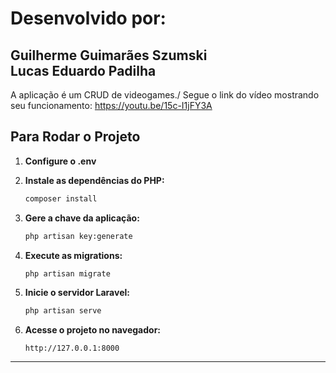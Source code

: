 # Desenvolvido por: 
Guilherme Guimarães Szumski\
Lucas Eduardo Padilha
---
A aplicação é um CRUD de videogames./
Segue o link do vídeo mostrando seu funcionamento: https://youtu.be/15c-I1jFY3A
## Para Rodar o Projeto

1. **Configure o .env**

2. **Instale as dependências do PHP:**

   ```bash
   composer install
   ```

3. **Gere a chave da aplicação:**

   ```bash
   php artisan key:generate
   ```

4. **Execute as migrations:**

   ```bash
   php artisan migrate
   ```

5. **Inicie o servidor Laravel:**

   ```bash
   php artisan serve
   ```
   
6. **Acesse o projeto no navegador:**

   ```
   http://127.0.0.1:8000
   ```

---
